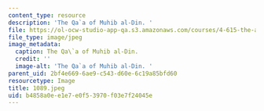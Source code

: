 ```yaml
---
content_type: resource
description: 'The Qa`a of Muhib al-Din. '
file: https://ol-ocw-studio-app-qa.s3.amazonaws.com/courses/4-615-the-architecture-of-cairo-spring-2002/b4858a0ee1e7e0f53970f03e7f24045e_1089.jpeg
file_type: image/jpeg
image_metadata:
  caption: The Qa\`a of Muhib al-Din.
  credit: ''
  image-alt: 'The Qa`a of Muhib al-Din. '
parent_uid: 2bf4e669-6ae9-c543-d60e-6c19a85bfd60
resourcetype: Image
title: 1089.jpeg
uid: b4858a0e-e1e7-e0f5-3970-f03e7f24045e
---
```

